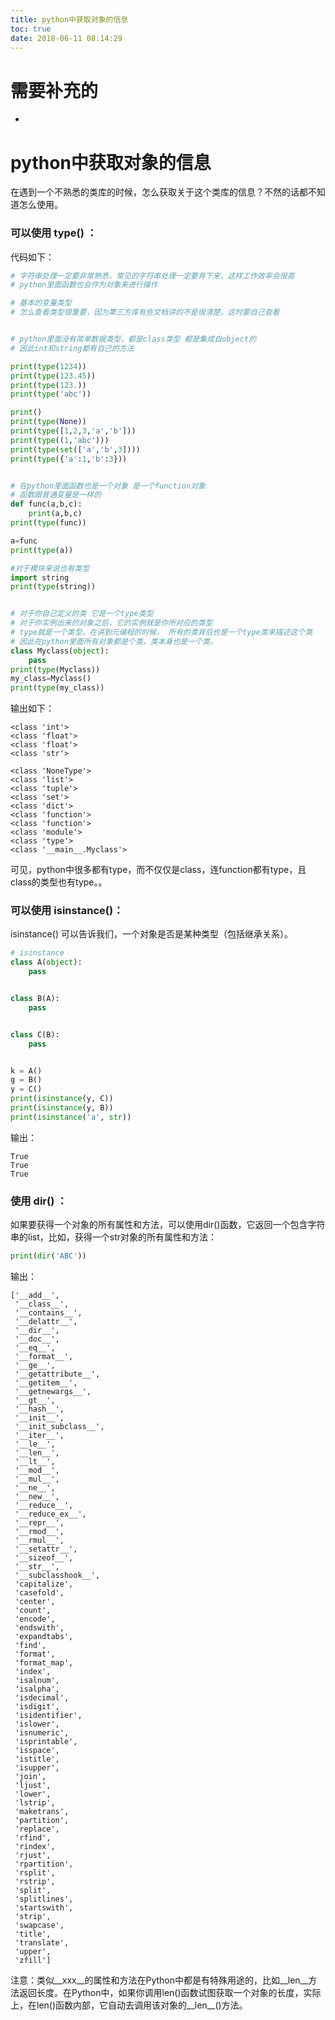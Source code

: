 ```yaml
---
title: python中获取对象的信息
toc: true
date: 2018-06-11 08:14:29
---
```

# 需要补充的

-


# python中获取对象的信息

在遇到一个不熟悉的类库的时候，怎么获取关于这个类库的信息？不然的话都不知道怎么使用。


### 可以使用 type() ：


代码如下：


```python
# 字符串处理一定要非常熟悉，常见的字符串处理一定要背下来，这样工作效率会很高
# python里面函数也会作为对象来进行操作

# 基本的变量类型
# 怎么查看类型很重要，因为第三方库有些文档讲的不是很清楚，这时要自己查看


# python里面没有简单数据类型，都是class类型 都是集成自object的
# 因此int和string都有自己的方法

print(type(1234))
print(type(123.45))
print(type(123.))
print(type('abc'))

print()
print(type(None))
print(type([1,2,3,'a','b']))
print(type((1,'abc')))
print(type(set(['a','b',3])))
print(type({'a':1,'b':3}))


# 在python里面函数也是一个对象 是一个function对象
# 函数跟普通变量是一样的
def func(a,b,c):
    print(a,b,c)
print(type(func))

a=func
print(type(a))

#对于模块来说也有类型
import string
print(type(string))


# 对于你自己定义的类 它是一个type类型
# 对于你实例出来的对象之后，它的实例就是你所对应的类型
# type就是一个类型，在讲到元编程的时候， 所有的类背后也是一个type类来描述这个类
# 因此在python里面所有对象都是个类，类本身也是一个类。
class Myclass(object):
    pass
print(type(Myclass))
my_class=Myclass()
print(type(my_class))
```


输出如下：


```
<class 'int'>
<class 'float'>
<class 'float'>
<class 'str'>

<class 'NoneType'>
<class 'list'>
<class 'tuple'>
<class 'set'>
<class 'dict'>
<class 'function'>
<class 'function'>
<class 'module'>
<class 'type'>
<class '__main__.Myclass'>
```


可见，python中很多都有type，而不仅仅是class，连function都有type，且class的类型也有type。。


### 可以使用 isinstance()：


isinstance() 可以告诉我们，一个对象是否是某种类型（包括继承关系）。


```python
# isinstance
class A(object):
    pass


class B(A):
    pass


class C(B):
    pass


k = A()
g = B()
y = C()
print(isinstance(y, C))
print(isinstance(y, B))
print(isinstance('a', str))
```


输出：

```
True
True
True
```




### 使用 dir() ：


如果要获得一个对象的所有属性和方法，可以使用dir()函数，它返回一个包含字符串的list，比如，获得一个str对象的所有属性和方法：

```python
print(dir('ABC'))
```

输出：

```
['__add__',
 '__class__',
 '__contains__',
 '__delattr__',
 '__dir__',
 '__doc__',
 '__eq__',
 '__format__',
 '__ge__',
 '__getattribute__',
 '__getitem__',
 '__getnewargs__',
 '__gt__',
 '__hash__',
 '__init__',
 '__init_subclass__',
 '__iter__',
 '__le__',
 '__len__',
 '__lt__',
 '__mod__',
 '__mul__',
 '__ne__',
 '__new__',
 '__reduce__',
 '__reduce_ex__',
 '__repr__',
 '__rmod__',
 '__rmul__',
 '__setattr__',
 '__sizeof__',
 '__str__',
 '__subclasshook__',
 'capitalize',
 'casefold',
 'center',
 'count',
 'encode',
 'endswith',
 'expandtabs',
 'find',
 'format',
 'format_map',
 'index',
 'isalnum',
 'isalpha',
 'isdecimal',
 'isdigit',
 'isidentifier',
 'islower',
 'isnumeric',
 'isprintable',
 'isspace',
 'istitle',
 'isupper',
 'join',
 'ljust',
 'lower',
 'lstrip',
 'maketrans',
 'partition',
 'replace',
 'rfind',
 'rindex',
 'rjust',
 'rpartition',
 'rsplit',
 'rstrip',
 'split',
 'splitlines',
 'startswith',
 'strip',
 'swapcase',
 'title',
 'translate',
 'upper',
 'zfill']
```



注意：类似__xxx__的属性和方法在Python中都是有特殊用途的，比如__len__方法返回长度。在Python中，如果你调用len()函数试图获取一个对象的长度，实际上，在len()函数内部，它自动去调用该对象的__len__()方法。
